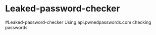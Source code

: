 # Leaked-password-checker
#Leaked-password-checker  Using api.pwnedpasswords.com checking passwords
